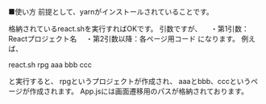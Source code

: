 ■使い方
前提として、yarnがインストールされていることです。

格納されているreact.shを実行すればOKです。
引数ですが、
　・第1引数：Reactプロジェクト名
　・第2引数以降：各ページ用コード
になります。
例えば、

react.sh rpg aaa bbb ccc

と実行すると、
rpgというプロジェクトが作成され、
aaaとbbb、cccというページが作成されます。
App.jsには画面遷移用のパスが格納されております。
